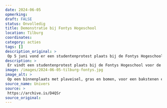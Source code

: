 ```yaml
---
date: 2024-06-05
opmerking: 
draft: FALSE
status: Onvolledig
title: Demonstratie bij Fontys Hogeschool
location: Tilburg
coordinates: 
category: acties
tags: []
description_original: > 
 Op 5 juni vond er een studentenprotest plaats bij de Fontys Hogeschool voor de Kunsten, waarbij ook studenten van de Universiteit van Tilburg waren uitgenodigd.
description: > 
 Er vindt een studentenprotest plaats bij de Fontys Hogeschool voor de Kunsten, waarbij ook studenten van de Universiteit van Tilburg zijn uitgenodigd.
image: /images/2024-06-05-tilburg-fontys.jpg
image_alt: > 
 Op een binnenplaats met plaveisel, gras en bomen, voor een bakstenen en glazen gebouw met hoge ramen, staat of zit een tiental mensen. De mensen richten zich naar het midden, waar een persoon met een gitaar achter een microfoon zingt of spreekt. Rondom hen staan ook een drumstel, toetsenbord en luidsprekers. Achter hen hangt een Palestijnse vlag en spandoeken met de teksten (in het Engels): 'Vrijheid en gerechtigheid' en 'Bevrijd Palestina'. De lucht is halfbewolkt.
source_name: Univers
source: > 
 https://archive.is/D4QSr
source_original: 
---
```

